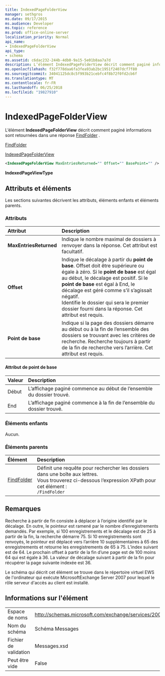 ```yaml
---
title: IndexedPageFolderView
manager: sethgros
ms.date: 09/17/2015
ms.audience: Developer
ms.topic: reference
ms.prod: office-online-server
localization_priority: Normal
api_name:
- IndexedPageFolderView
api_type:
- schema
ms.assetid: c6dac232-244b-4db0-9a15-5e01b8aa7a7d
description: L’élément IndexedPageFolderView décrit comment paginé informations sont retournées dans une réponse FindFolder.
ms.openlocfilehash: f32f778daa6fa3fea93ab2bc1951f2407dcf7f80
ms.sourcegitcommit: 34041125dc8c5f993b21cebfc4f8b72f0fd2cb6f
ms.translationtype: MT
ms.contentlocale: fr-FR
ms.lasthandoff: 06/25/2018
ms.locfileid: "19827910"
---
```

# <a name="indexedpagefolderview"></a>IndexedPageFolderView

L’élément **IndexedPageFolderView** décrit comment paginé informations sont retournées dans une réponse [FindFolder](findfolder.md) . 
  
[FindFolder](findfolder.md)
  
[IndexedPageFolderView](indexedpagefolderview.md)
  
```xml
<IndexedPageFolderView MaxEntriesReturned="" Offset="" BasePoint="" />
```

 **IndexedPageViewType**
## <a name="attributes-and-elements"></a>Attributs et éléments

Les sections suivantes décrivent les attributs, éléments enfants et éléments parents.
  
### <a name="attributes"></a>Attributs

|**Attribut**|**Description**|
|:-----|:-----|
|**MaxEntriesReturned** <br/> |Indique le nombre maximal de dossiers à renvoyer dans la réponse. Cet attribut est facultatif.  <br/> |
|**Offset** <br/> |Indique le décalage à partir du **point de base**. Offset doit être supérieure ou égale à zéro. Si le **point de base** est égal au début, le décalage est positif. Si le **point de base** est égal à End, le décalage est géré comme s’il s’agissait négatif.  <br/> Identifie le dossier qui sera le premier dossier fourni dans la réponse. Cet attribut est requis.  <br/> |
|**Point de base** <br/> |Indique si la page des dossiers démarre au début ou à la fin de l’ensemble des dossiers se trouvant avec les critères de recherche. Recherche toujours à partir de la fin de recherche vers l’arrière. Cet attribut est requis.  <br/> |
   
#### <a name="basepoint-attribute"></a>Attribut de point de base

|**Valeur**|**Description**|
|:-----|:-----|
|Début  <br/> |L’affichage paginé commence au début de l’ensemble du dossier trouvé.  <br/> |
|End  <br/> |L’affichage paginé commence à la fin de l’ensemble du dossier trouvé.  <br/> |
   
### <a name="child-elements"></a>Éléments enfants

Aucun.
  
### <a name="parent-elements"></a>Éléments parents

|**Élément**|**Description**|
|:-----|:-----|
|[FindFolder](findfolder.md) <br/> |Définit une requête pour rechercher les dossiers dans une boîte aux lettres.  <br/> Vous trouverez ci-dessous l’expression XPath pour cet élément :  <br/>  `/FindFolder` <br/> |
   
## <a name="remarks"></a>Remarques

Recherche à partir de fin consiste à déplacer à l’origine identifié par le décalage. En outre, le pointeur est ramené par le nombre d’enregistrements demandés. Par exemple, si 100 enregistrements et le décalage est de 25 à partir de la fin, la recherche démarre 75. Si 10 enregistrements sont renvoyés, le pointeur est déplacé vers l’arrière 10 supplémentaires à 65 des enregistrements et retourne les enregistrements de 65 à 75. L’index suivant est de 64. Le prochain offset à partir de la fin d’une page est de 100 moins 64 qui est égale à 36. La valeur de décalage suivant à partir de la fin pour récupérer la page suivante indexée est 36.
  
Le schéma qui décrit cet élément se trouve dans le répertoire virtuel EWS de l'ordinateur qui exécute MicrosoftExchange Server 2007 pour lequel le rôle serveur d'accès au client est installé.
  
## <a name="element-information"></a>Informations sur l'élément

|||
|:-----|:-----|
|Espace de noms  <br/> |http://schemas.microsoft.com/exchange/services/2006/messages  <br/> |
|Nom du schéma  <br/> |Schéma Messages  <br/> |
|Fichier de validation  <br/> |Messages.xsd  <br/> |
|Peut être vide  <br/> |False  <br/> |
   

